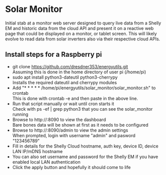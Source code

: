 # Solar Monitor

Initial stab at a monitor web server designed to query live data from a Shelly EM and historic data from the cloud API and present it on a reactive web page that could be displayed on a monitor, or tablet screen. This will likely evolve to read data from solar inverters also via their respective cloud APIs. 


## Install steps for a Raspberry pi

* git clone https://github.com/dresdner353/energyutils.git  
Assuming this is done in the home directory of user pi (/home/pi)
* sudo apt install python3-dateutil python3-cherrypy  
Installs the required dateutil and cherrypy modules
* Add "* * * * * /home/pi/energyutils/solar_monitor/solar_monitor.sh" to crontab  
This is done with crontab -e and then paste in the above line. 
* Run that script manually or wait until cron starts it  
Check with ps -ef | grep python3 that you can see the solar_monitor running
* Browse to http://<rpi ip>:8090 to view the dashboard  
Bare bones data will be shown at first as it needs to be configured
* Browse to http://<rpi ip>:8090/admin to view the admin settings  
When prompted, login with username "admin" and pasword "123456789"
* Fill in details for the Shelly Cloud hostname, auth key, device ID, device LAN IP/mDNS hostname  
* You can also set username and password for the Shelly EM if you have enabled local LAN authentication
* Click the apply button and hopefully it should come to life

